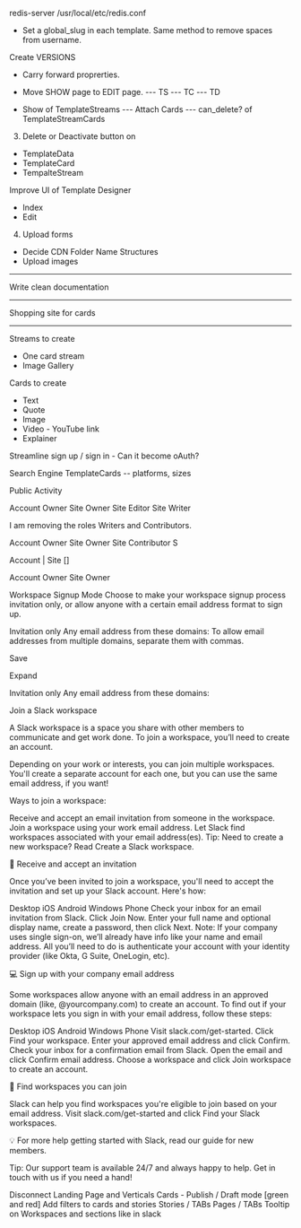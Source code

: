 redis-server /usr/local/etc/redis.conf

- Set a global_slug in each template. Same method to remove spaces from username.

Create VERSIONS
- Carry forward proprerties.

- Move SHOW page to EDIT page.
--- TS
--- TC
--- TD

- Show of TemplateStreams
--- Attach Cards
--- can_delete? of TemplateStreamCards

3. Delete or Deactivate button on
- TemplateData
- TemplateCard
- TempalteStream

Improve UI of Template Designer
- Index
- Edit

4. Upload forms
- Decide CDN Folder Name Structures
- Upload images

------------------------------------------------------------------------------------

Write clean documentation

------------------------------------------------------------------------------------

Shopping site for cards

------------------------------------------------------------------------------------

Streams to create
- One card stream
- Image Gallery

Cards to create
- Text
- Quote
- Image
- Video - YouTube link
- Explainer

Streamline sign up / sign in - Can it become oAuth?

Search Engine
TemplateCards -- platforms, sizes

Public Activity





Account Owner
Site Owner
Site Editor
Site Writer




I am removing the roles Writers and Contributors.

Account Owner
Site Owner
Site Contributor
S

Account | Site []



Account Owner
Site Owner

Workspace Signup Mode
Choose to make your workspace signup process invitation only, or allow anyone with a certain email address format to sign up.

 Invitation only
 Any email address from these domains:
 To allow email addresses from multiple domains, separate them with commas.

 Save

 Expand
 
 Invitation only
  Any email address from these domains:
  
  
  Join a Slack workspace

  A Slack workspace is a space you share with other members to communicate and get work done. To join a workspace, you’ll need to create an account.

  Depending on your work or interests, you can join multiple workspaces. You'll create a separate account for each one, but you can use the same email address, if you want!

  Ways to join a workspace:

  Receive and accept an email invitation from someone in the workspace.
  Join a workspace using your work email address.
  Let Slack find workspaces associated with your email address(es).
  Tip: Need to create a new workspace? Read Create a Slack workspace.

 

  💌  Receive and accept an invitation

  Once you’ve been invited to join a workspace, you'll need to accept the invitation and set up your Slack account. Here's how:

  Desktop iOS Android Windows Phone
  Check your inbox for an email invitation from Slack.
  Click Join Now.
  Enter your full name and optional display name, create a password, then click Next.
  Note: If your company uses single sign-on, we’ll already have info like your name and email address. All you’ll need to do is authenticate your account with your identity provider (like Okta, G Suite, OneLogin, etc).

 

  💻   Sign up with your company email address

  Some workspaces allow anyone with an email address in an approved domain (like, @yourcompany.com) to create an account. To find out if your workspace lets you sign in with your email address, follow these steps:

  Desktop iOS Android Windows Phone
  Visit slack.com/get-started.
  Click Find your workspace.
  Enter your approved email address and click Confirm.
  Check your inbox for a confirmation email from Slack. Open the email and click Confirm email address.
  Choose a workspace and click Join workspace to create an account.
 

  🔎   Find workspaces you can join

  Slack can help you find workspaces you're eligible to join based on your email address. Visit slack.com/get-started and click Find your Slack workspaces. 

  💡 For more help getting started with Slack, read our guide for new members.

  Tip: Our support team is available 24/7 and always happy to help. Get in touch with us if you need a hand!
  
  
  
  
  
  
  
  
  
  Disconnect Landing Page and Verticals
  Cards - Publish / Draft mode [green and red]
  Add filters to cards and stories
  Stories / TABs
  Pages / TABs
  Tooltip on Workspaces and sections like in slack